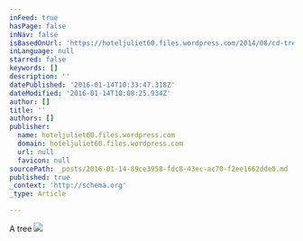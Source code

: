 ```yaml
---
inFeed: true
hasPage: false
inNav: false
isBasedOnUrl: 'https://hoteljuliet60.files.wordpress.com/2014/08/cd-tree-3.jpg'
inLanguage: null
starred: false
keywords: []
description: ''
datePublished: '2016-01-14T10:33:47.318Z'
dateModified: '2016-01-14T10:08:25.934Z'
author: []
title: ''
authors: []
publisher:
  name: hoteljuliet60.files.wordpress.com
  domain: hoteljuliet60.files.wordpress.com
  url: null
  favicon: null
sourcePath: _posts/2016-01-14-89ce3958-fdc8-43ec-ac70-f2ee1662dde0.md
published: true
_context: 'http://schema.org'
_type: Article

---
```

A tree
![](https://hoteljuliet60.files.wordpress.com/2014/08/cd-tree-3.jpg)